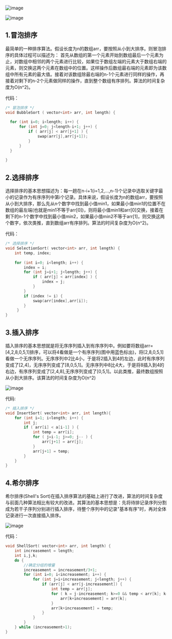 ![image](https://github.com/Feng3333/Algorithm-and-data-structure/blob/31f89760cb7d75fb28cc6d8618f6080dce5d3b1f/images-folder/sorttime.png)


![image](https://github.com/Feng3333/Algorithm-and-data-structure/blob/31f89760cb7d75fb28cc6d8618f6080dce5d3b1f/images-folder/details.png)

## 1.冒泡排序

最简单的一种排序算法。假设长度为n的数组arr，要按照从小到大排序。则冒泡排序的具体过程可以描述为：
首先从数组的第一个元素开始到数组最后一个元素为止，对数组中相邻的两个元素进行比较，如果位于数组左端的元素大于数组右端的元素，则交换这两个元素在数组中的位置。这样操作后数组最右端的元素即为该数组中所有元素的最大值。接着对该数组除最右端的n-1个元素进行同样的操作，再接着对剩下的n-2个元素做同样的操作，直到整个数组有序排列。算法的时间复杂度为O(n^2)。

代码：
```c++
/* 冒泡排序 */
void BubbleSort ( vector<int> arr, int length) {
  
  for (int i=0; i<length; i++) {
      for (int j=0; j<length-i+1; j++) {
          if ( arr[j] < arr[j+1] ) {
              swap(arr[j],arr[j+1]);
          }
      }
  }
  
}
```

## 2.选择排序

选择排序的基本思想描述为：每一趟在n-i+1(i=1,2,...,n-1)个记录中选取关键字最小的记录作为有序序列中第i个记录。具体来说，假设长度为n的数组arr，要按照从小到大排序，那么先从n个数字中找到最小值min1，如果最小值min1的位置不在数组的最左端(也就是min1不等于arr[0])，则将最小值min1和arr[0]交换，接着在剩下的n-1个数字中找到最小值min2，如果最小值min2不等于arr[1]，则交换这两个数字，依次类推，直到数组arr有序排列。算法的时间复杂度为O(n^2)。

代码：
```c++
/* 选择排序 */
void SelectionSort( vector<int> arr, int length) {
    int temp, index;
  
    for (int i=0; i<length; i++) {
        index = i;
        for (int j=i+1; j<length; j++) {
            if ( arr[j] < arr[index] ) {
                index = j;
            }
        }
        if (index != i) {
            swap(arr[index],arr[i]);
        }
     }
}
```

## 3.插入排序

插入排序的基本思想就是将无序序列插入到有序序列中。例如要将数组arr=[4,2,8,0,5,1]排序，可以将4看做是一个有序序列(图中用蓝色标出)，将[2,8,0,5,1]看做一个无序序列。无序序列中2比4小，于是将2插入到4的左边，此时有序序列变成了[2,4]，无序序列变成了[8,0,5,1]。无序序列中8比4大，于是将8插入到4的右边，有序序列变成了[2,4,8],无序序列变成了[0,5,1]。以此类推，最终数组按照从小到大排序。该算法的时间复杂度为O(n^2)

![image](https://github.com/Feng3333/Algorithm-and-data-structure/blob/93e007e127e07ab5ef311a69a610efb788016d06/images-folder/InsertSort.png)


代码:
```c++
/* 插入排序 */
void InsertSort( vector<int> arr, int length){
    for (int i=1; i<length; i++) {
        int j;
        if ( arr[i] < a[i-1] ) {
            int temp = arr[i];
            for ( j=i-1; j>=0; j-- ) {
                arr[j+1] = arr[j];
            }
            arr[j+1] = temp;
        }
    }
}
```


## 4.希尔排序

希尔排序(Shell's Sort)在插入排序算法的基础上进行了改进，算法的时间复杂度与前面几种算法相比有较大的改进。其算法的基本思想是：先将待排记录序列分割成为若干子序列分别进行插入排序，待整个序列中的记录"基本有序"时，再对全体记录进行一次直接插入排序。


![image](https://github.com/Feng3333/Algorithm-and-data-structure/blob/93e007e127e07ab5ef311a69a610efb788016d06/images-folder/ShellSort.png)

代码：
```c++
void ShellSort( vector<int> arr, int length) {
    int increasement = length;
    int i,j,k;
    do {
        //确定分组的增量
        increasement = increasement/3+1;
        for (int i=0; i<increasement; i++) {
            for (int j=i+increasement; j<length; j++) {
                if (arr[j] < arr[j-increasement]) {
                    int temp = arr[j];
                    for ( k = j-increasement; k>=0 && temp < arr[k]; k-=increasement ) {
                        arr[k+increasement] = arr[k];
                    }
                    arr[k+increasement] = temp;
                }
            }
        }
    } while (increasement>1);
}
```
